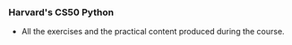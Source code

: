 ### Harvard's CS50 Python ###
- All the exercises and the practical content produced during the course.
